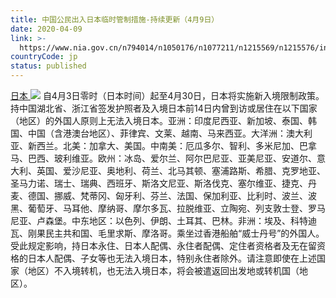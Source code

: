 ```yaml
---
title: 中国公民出入日本临时管制措施-持续更新（4月9日）
date: 2020-04-09
link: >-
  https://www.nia.gov.cn/n794014/n1050176/n1077211/n1215569/n1215576/index.html
countryCode: jp
status: published
---
```

[日本 ![](../../../../../dbsource/1227208/1229561.png)](javascript:void(0))
    [](javascript:void(0))自4月3日零时（日本时间）起至4月30日，日本将实施新入境限制政策。持中国湖北省、浙江省签发护照者及入境日本前14日内曾到访或居住在以下国家（地区）的外国人原则上无法入境日本。亚洲：印度尼西亚、新加坡、泰国、韩国、中国（含港澳台地区）、菲律宾、文莱、越南、马来西亚。大洋洲：澳大利亚、新西兰。北美：加拿大、美国。中南美：厄瓜多尔、智利、多米尼加、巴拿马、巴西、玻利维亚。欧州：冰岛、爱尔兰、阿尔巴尼亚、亚美尼亚、安道尔、意大利、英国、爱沙尼亚、奥地利、荷兰、北马其顿、塞浦路斯、希腊、克罗地亚、圣马力诺、瑞士、瑞典、西班牙、斯洛文尼亚、斯洛伐克、塞尔维亚、捷克、丹麦、德国、挪威、梵蒂冈、匈牙利、芬兰、法国、保加利亚、比利时、波兰、波黑、葡萄牙、马耳他、摩纳哥、摩尔多瓦、拉脱维亚、立陶宛、列支敦士登、罗马尼亚、卢森堡。中东地区：以色列、伊朗、土耳其、巴林。非洲：埃及、科特迪瓦、刚果民主共和国、毛里求斯、摩洛哥。乘坐过香港船舶“威士丹号”的外国人。受此规定影响，持日本永住、日本人配偶、永住者配偶、定住者资格者及无在留资格的日本人配偶、子女等也无法入境日本，特别永住者除外。请注意即使在上述国家（地区）不入境转机，也无法入境日本，将会被遣返回出发地或转机国（地区）。
